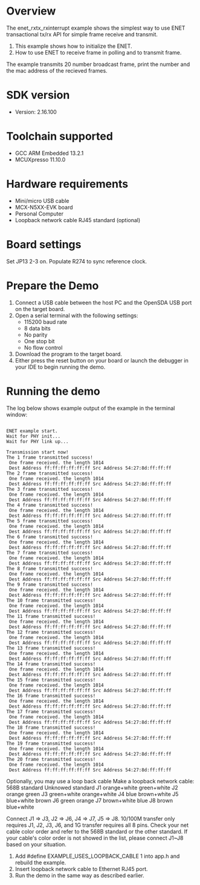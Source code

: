 Overview
========

The enet_rxtx_rxinterrupt example shows the simplest way to use ENET transactional tx/rx API for simple frame receive and transmit.

1. This example shows how to initialize the ENET.
2. How to use ENET to receive frame in polling and to transmit frame.

The example transmits 20 number broadcast frame, print the number and the mac address of 
the recieved frames.

SDK version
===========
- Version: 2.16.100

Toolchain supported
===================
- GCC ARM Embedded  13.2.1
- MCUXpresso  11.10.0

Hardware requirements
=====================
- Mini/micro USB cable
- MCX-N5XX-EVK board
- Personal Computer
- Loopback network cable RJ45 standard (optional)

Board settings
==============
Set JP13 2-3 on.
Populate R274 to sync reference clock.

Prepare the Demo
================
1.  Connect a USB cable between the host PC and the OpenSDA USB port on the target board.
2.  Open a serial terminal with the following settings:
    - 115200 baud rate
    - 8 data bits
    - No parity
    - One stop bit
    - No flow control
3.  Download the program to the target board.
4.  Either press the reset button on your board or launch the debugger in your IDE to begin running the demo.

Running the demo
================
The log below shows example output of the example in the terminal window:
~~~~~~~~~~~~~~~~~~~~~~~~~~~~~~~~~~~

ENET example start.
Wait for PHY init...
Wait for PHY link up...

Transmission start now!
The 1 frame transmitted success!
 One frame received. the length 1014
 Dest Address ff:ff:ff:ff:ff:ff Src Address 54:27:8d:ff:ff:ff
The 2 frame transmitted success!
 One frame received. the length 1014
 Dest Address ff:ff:ff:ff:ff:ff Src Address 54:27:8d:ff:ff:ff
The 3 frame transmitted success!
 One frame received. the length 1014
 Dest Address ff:ff:ff:ff:ff:ff Src Address 54:27:8d:ff:ff:ff
The 4 frame transmitted success!
 One frame received. the length 1014
 Dest Address ff:ff:ff:ff:ff:ff Src Address 54:27:8d:ff:ff:ff
The 5 frame transmitted success!
 One frame received. the length 1014
 Dest Address ff:ff:ff:ff:ff:ff Src Address 54:27:8d:ff:ff:ff
The 6 frame transmitted success!
 One frame received. the length 1014
 Dest Address ff:ff:ff:ff:ff:ff Src Address 54:27:8d:ff:ff:ff
The 7 frame transmitted success!
 One frame received. the length 1014
 Dest Address ff:ff:ff:ff:ff:ff Src Address 54:27:8d:ff:ff:ff
The 8 frame transmitted success!
 One frame received. the length 1014
 Dest Address ff:ff:ff:ff:ff:ff Src Address 54:27:8d:ff:ff:ff
The 9 frame transmitted success!
 One frame received. the length 1014
 Dest Address ff:ff:ff:ff:ff:ff Src Address 54:27:8d:ff:ff:ff
The 10 frame transmitted success!
 One frame received. the length 1014
 Dest Address ff:ff:ff:ff:ff:ff Src Address 54:27:8d:ff:ff:ff
The 11 frame transmitted success!
 One frame received. the length 1014
 Dest Address ff:ff:ff:ff:ff:ff Src Address 54:27:8d:ff:ff:ff
The 12 frame transmitted success!
 One frame received. the length 1014
 Dest Address ff:ff:ff:ff:ff:ff Src Address 54:27:8d:ff:ff:ff
The 13 frame transmitted success!
 One frame received. the length 1014
 Dest Address ff:ff:ff:ff:ff:ff Src Address 54:27:8d:ff:ff:ff
The 14 frame transmitted success!
 One frame received. the length 1014
 Dest Address ff:ff:ff:ff:ff:ff Src Address 54:27:8d:ff:ff:ff
The 15 frame transmitted success!
 One frame received. the length 1014
 Dest Address ff:ff:ff:ff:ff:ff Src Address 54:27:8d:ff:ff:ff
The 16 frame transmitted success!
 One frame received. the length 1014
 Dest Address ff:ff:ff:ff:ff:ff Src Address 54:27:8d:ff:ff:ff
The 17 frame transmitted success!
 One frame received. the length 1014
 Dest Address ff:ff:ff:ff:ff:ff Src Address 54:27:8d:ff:ff:ff
The 18 frame transmitted success!
 One frame received. the length 1014
 Dest Address ff:ff:ff:ff:ff:ff Src Address 54:27:8d:ff:ff:ff
The 19 frame transmitted success!
 One frame received. the length 1014
 Dest Address ff:ff:ff:ff:ff:ff Src Address 54:27:8d:ff:ff:ff
The 20 frame transmitted success!
 One frame received. the length 1014
 Dest Address ff:ff:ff:ff:ff:ff Src Address 54:27:8d:ff:ff:ff

~~~~~~~~~~~~~~~~~~~~~~~~~~~~~~~~~~~

Optionally, you may use a loop back cable
Make a loopback network cable:
      568B standard 	 Unknowed standard
J1    orange+white       green+white
J2    orange             green
J3    green+white        orange+white
J4    blue               brown+white
J5    blue+white         brown
J6    green              orange
J7    brown+white        blue
J8    brown              blue+white

Connect J1 => J3, J2 => J6, J4 => J7, J5 => J8. 10/100M transfer only requires J1, J2, J3, J6, and 1G transfer requires all 8 pins.
Check your net cable color order and refer to the 568B standard or the other standard. If your cable's color order is not showed in the list,
please connect J1~J8 based on your situation.

1.  Add #define EXAMPLE_USES_LOOPBACK_CABLE 1  into app.h and rebuild the example.
2.  Insert loopback network cable to Ethernet RJ45 port.
3.  Run the demo in the same way as described earlier.

